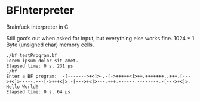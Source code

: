 # BFInterpreter

Brainfuck interpreter in C

Still goofs out when asked for input, but everything else works fine. 1024 * 1 Byte (unsigned char) memory cells.
  
    ./bf testProgram.bf
    Lorem ipsum dolor sit amet.
    Elapsed time: 0 s, 231 µs
    ./bf
    Enter a BF program:  -[------->+<]>-.-[->+++++<]>++.+++++++..+++.[--->+<]>-----.---[->+++<]>.-[--->+<]>---.+++.------.--------.-[--->+<]>.
    Hello World!
    Elapsed time: 0 s, 64 µs
